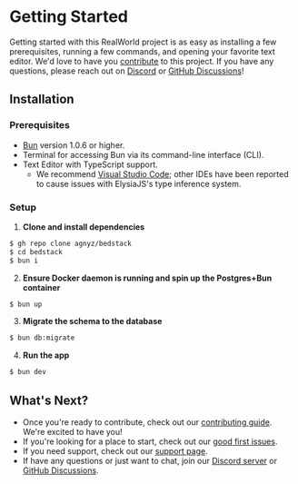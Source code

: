 # Getting Started

Getting started with this RealWorld project is as easy as installing a few prerequisites, running a few commands, and opening your favorite text editor. We'd love to have you [contribute](https://github.com/agnyz/bedstack/blob/main/CONTRIBUTING.md) to this project. If you have any questions, please reach out on [Discord](https://discord.gg/PH4rBdTU) or [GitHub Discussions](
  https://github.com/agnyz/bedstack/discussions
)!

## Installation

### Prerequisites

* [Bun](https://bun.sh/) version 1.0.6 or higher.
* Terminal for accessing Bun via its command-line interface (CLI).
* Text Editor with TypeScript support.
  * We recommend [Visual Studio Code](https://code.visualstudio.com/); other IDEs have been reported to cause issues with ElysiaJS's type inference system.

### Setup

1. **Clone and install dependencies**

  ```sh
  $ gh repo clone agnyz/bedstack
  $ cd bedstack
  $ bun i
  ```

2. **Ensure Docker daemon is running and spin up the Postgres+Bun container**

  ```sh
  $ bun up
  ```
3. **Migrate the schema to the database**

  ```sh
  $ bun db:migrate
  ```

4. **Run the app**

  ```sh
  $ bun dev
  ```

## What's Next?

* Once you're ready to contribute, check out our [contributing guide](https://github.com/agnyz/bedstack/blob/main/CONTRIBUTING.md). We're excited to have you!
* If you're looking for a place to start, check out our [good first issues](https://github.com/agnyz/bedstack/issues?q=is%3Aopen+is%3Aissue+label%3A%22good+first+issue%22).
* If you need support, check out our [support page](https://github.com/agnyz/bedstack/blob/main/SUPPORT.md).
* If have any questions or just want to chat, join our [Discord server](https://discord.gg/PH4rBdTU) or [GitHub Discussions](https://github.com/agnyz/bedstack/discussions).